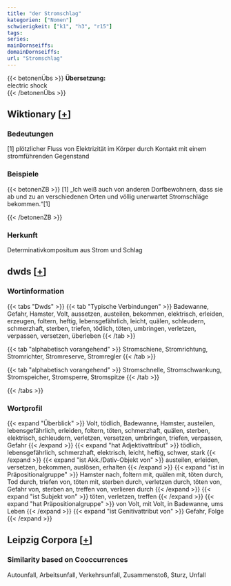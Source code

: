 ```yaml
---
title: "der Stromschlag"
kategorien: ["Nomen"]
schwierigkeit: ["k1", "h3", "r15"]
tags:
series:
mainDornseiffs:
domainDornseiffs:
url: "Stromschlag"
---
```


{{< betonenÜbs >}}
**Übersetzung:**  
electric shock  
{{< /betonenÜbs >}}

## Wiktionary [[+](https://de.wiktionary.org/wiki/Stromschlag)]

### Bedeutungen
[1] plötzlicher Fluss von Elektrizität im Körper durch Kontakt mit einem stromführenden Gegenstand  

### Beispiele
{{< betonenZB >}}
[1] „Ich weiß auch von anderen Dorfbewohnern, dass sie ab und zu an verschiedenen Orten und völlig unerwartet Stromschläge bekommen.“[1]  

{{< /betonenZB >}}
### Herkunft
Determinativkompositum aus Strom und Schlag  



## dwds [[+](https://www.dwds.de/wb/Stromschlag)]

### Wortinformation
{{< tabs "Dwds" >}}
{{< tab "Typische Verbindungen" >}}
Badewanne, Gefahr, Hamster, Volt, aussetzen, austeilen, bekommen, elektrisch, erleiden, erzeugen, foltern, heftig, lebensgefährlich, leicht, quälen, schleudern, schmerzhaft, sterben, triefen, tödlich, töten, umbringen, verletzen, verpassen, versetzen, überleben
{{< /tab >}}

{{< tab "alphabetisch vorangehend" >}}
Stromschiene, Stromrichtung, Stromrichter, Stromreserve, Stromregler
{{< /tab >}}

{{< tab "alphabetisch vorangehend" >}}
Stromschnelle, Stromschwankung, Stromspeicher, Stromsperre, Stromspitze
{{< /tab >}}

{{< /tabs >}}

### Wortprofil
{{< expand "Überblick" >}} Volt, tödlich, Badewanne, Hamster, austeilen, lebensgefährlich, erleiden, foltern, töten, schmerzhaft, quälen, sterben, elektrisch, schleudern, verletzen, versetzen, umbringen, triefen, verpassen, Gefahr {{< /expand >}}
{{< expand "hat Adjektivattribut" >}} tödlich, lebensgefährlich, schmerzhaft, elektrisch, leicht, heftig, schwer, stark {{< /expand >}}
{{< expand "ist Akk./Dativ-Objekt von" >}} austeilen, erleiden, versetzen, bekommen, auslösen, erhalten {{< /expand >}}
{{< expand "ist in Präpositionalgruppe" >}} Hamster nach, foltern mit, quälen mit, töten durch, Tod durch, triefen von, töten mit, sterben durch, verletzen durch, töten von, Gefahr von, sterben an, treffen von, verlieren durch {{< /expand >}}
{{< expand "ist Subjekt von" >}} töten, verletzen, treffen {{< /expand >}}
{{< expand "hat Präpositionalgruppe" >}} von Volt, mit Volt, in Badewanne, ums Leben {{< /expand >}}
{{< expand "ist Genitivattribut von" >}} Gefahr, Folge {{< /expand >}}

## Leipzig Corpora [[+](https://corpora.uni-leipzig.de/en/res?word=Stromschlag&corpusId=deu_newscrawl-public_2018)]


### Similarity based on Cooccurrences
Autounfall, Arbeitsunfall, Verkehrsunfall, Zusammenstoß, Sturz, Unfall

